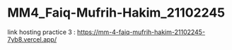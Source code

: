 # MM4_Faiq-Mufrih-Hakim_21102245
link hosting practice 3 : https://mm-4-faiq-mufrih-hakim-21102245-7yb8.vercel.app/
